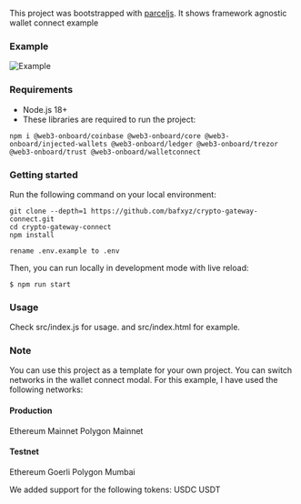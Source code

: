 This project was bootstrapped with [parceljs](https://parceljs.org).
It shows framework agnostic wallet connect example

### Example
![Example](https://github.com/bafxyz/crypro-gateway-connect/blob/main/example/example.gif?raw=tru)

### Requirements

- Node.js 18+
- These libraries are required to run the project:

```shell
npm i @web3-onboard/coinbase @web3-onboard/core @web3-onboard/injected-wallets @web3-onboard/ledger @web3-onboard/trezor @web3-onboard/trust @web3-onboard/walletconnect
```

### Getting started

Run the following command on your local environment:

```shell
git clone --depth=1 https://github.com/bafxyz/crypto-gateway-connect.git
cd crypto-gateway-connect
npm install

rename .env.example to .env
```

Then, you can run locally in development mode with live reload:

```shell
$ npm run start
```

### Usage

Check src/index.js for usage. and src/index.html for example.

### Note
You can use this project as a template for your own project. You can switch networks in the wallet connect modal.
For this example, I have used the following networks:
#### Production
Ethereum Mainnet
Polygon Mainnet

#### Testnet
Ethereum Goerli
Polygon Mumbai

We added support for the following tokens:
USDC
USDT

